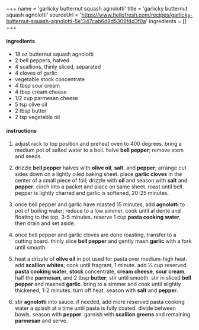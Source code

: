 +++
name = 'garlicky butternut squash agnolotti'
title = 'garlicky butternut squash agnolotti'
sourceUrl = 'https://www.hellofresh.com/recipes/garlicky-butternut-squash-agnolotti-5e1347cab6d8d5309f4d3f0a'
ingredients = []
+++

#### ingredients

- 18 oz butternut squash agnolotti
- 2 bell peppers, halved
- 4 scallions, thinly sliced, separated
- 4 cloves of garlic
- vegetable stock concentrate
- 4 tbsp sour cream
- 4 tbsp cream cheese
- 1/2 cup parmesan cheese
- 5 tsp olive oil
- 2 tbsp butter
- 2 tsp vegetable oil

#### instructions

1. adjust rack to top position and preheat oven to 400 degrees. bring a medium pot of salted water to a boil. halve **bell pepper**; remove stem and seeds.

2. drizzle **bell pepper** halves with **olive oil**, **salt**, and **pepper**; arrange cut sides down on a lightly oiled baking sheet. place **garlic cloves** in the center of a small piece of foil; drizzle with **oil** and season with **salt** and **pepper**. cinch into a packet and place on same sheet. roast until bell pepper is lightly charred and garlic is softened, 20-25 minutes.

3. once bell pepper and garlic have roasted 15 minutes, add **agnolotti** to pot of boiling water; reduce to a low simmer. cook until al dente and floating to the top, 3-5 minutes. reserve 1 cup **pasta cooking water**, then drain and set aside.

4. once bell pepper and garlic cloves are done roasting, transfer to a cutting board. thinly slice **bell pepper** and gently mash **garlic** with a fork until smooth.

5. heat a drizzle of **olive oil** in pot used for pasta over medium-high heat. add **scallion whites**; cook until fragrant, 1 minute. add ⅓ cup reserved **pasta cooking water**, **stock** concentrate, **cream cheese**, **sour cream**, half the **parmesan**, and 2 tbsp **butter**; stir until smooth. stir in sliced **bell pepper** and mashed **garlic**. bring to a simmer and cook until slightly thickened, 1-2 minutes. turn off heat. season with **salt** and **pepper**.

6. stir **agnolotti** into sauce. if needed, add more reserved pasta cooking water a splash at a time until pasta is fully coated. divide between bowls. season with **pepper**. garnish with **scallion greens** and remaining **parmesan** and serve.